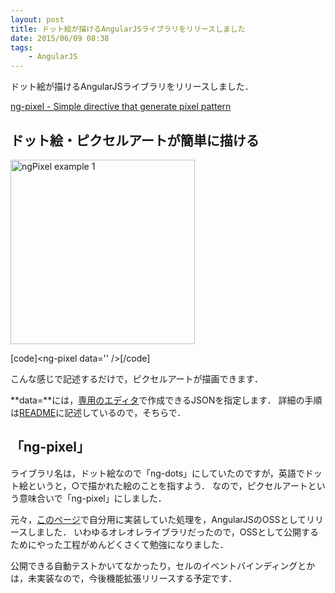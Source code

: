 ```yaml
---
layout: post
title: ドット絵が描けるAngularJSライブラリをリリースしました
date: 2015/06/09 08:38
tags:
    - AngularJS
---
```

ドット絵が描けるAngularJSライブラリをリリースしました．

[ng-pixel - Simple directive that generate pixel pattern](https://github.com/TanakaYutaro/ng-pixel "ng-pixel - Simple directive that generate pixel pattern")

<!--more-->
<h2 class="page-heading">ドット絵・ピクセルアートが簡単に描ける</h2>
<img style="max-width: 100%;" alt="ngPixel example 1" src="https://raw.githubusercontent.com/wiki/tanakayutaro/ng-pixel/images/ngPixel-Example-1.png" width="295" height="295" />

[code]&lt;ng-pixel data='' /&gt;[/code]

こんな感じで記述するだけで，ピクセルアートが描画できます．

**data=**には，[専用のエディタ](http://tanakayutaro.github.io/ng-pixel/editor/ "専用のエディタ")で作成できるJSONを指定します． 詳細の手順は[README](https://github.com/TanakaYutaro/ng-pixel/blob/master/README.md "README")に記述しているので，そちらで．
<h2 class="page-heading">「ng-pixel」</h2>
ライブラリ名は，ドット絵なので「ng-dots」にしていたのですが，英語でドット絵というと，○で描かれた絵のことを指すよう．
なので，ピクセルアートという意味合いで「ng-pixel」にしました．

元々，[このページ](http://yutarotanaka.com/ "このページ")で自分用に実装していた処理を，AngularJSのOSSとしてリリースしました．
いわゆるオレオレライブラリだったので，OSSとして公開するためにやった工程がめんどくさくて勉強になりました．

公開できる自動テストかいてなかったり，セルのイベントバインディングとかは，未実装なので，今後機能拡張リリースする予定です．
